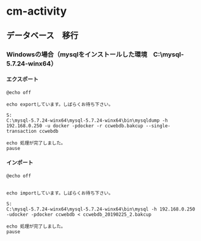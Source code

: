 # cm-activity


## データベース　移行

### Windowsの場合（mysqlをインストールした環境　C:\mysql-5.7.24-winx64）

#### エクスポート

```
@echo off

echo exportしています。しばらくお待ち下さい。

S:
C:\mysql-5.7.24-winx64\mysql-5.7.24-winx64\bin\mysqldump -h 192.168.0.250 -u docker -pdocker -r ccwebdb.bakcup --single-transaction ccwebdb

echo 処理が完了しました。
pause
```

#### インポート

```
@echo off


echo importしています。しばらくお待ち下さい。

S:
C:\mysql-5.7.24-winx64\mysql-5.7.24-winx64\bin\mysql -h 192.168.0.250  -udocker -pdocker ccwebdb < ccwebdb_20190225_2.bakcup

echo 処理が完了しました。
pause
```
